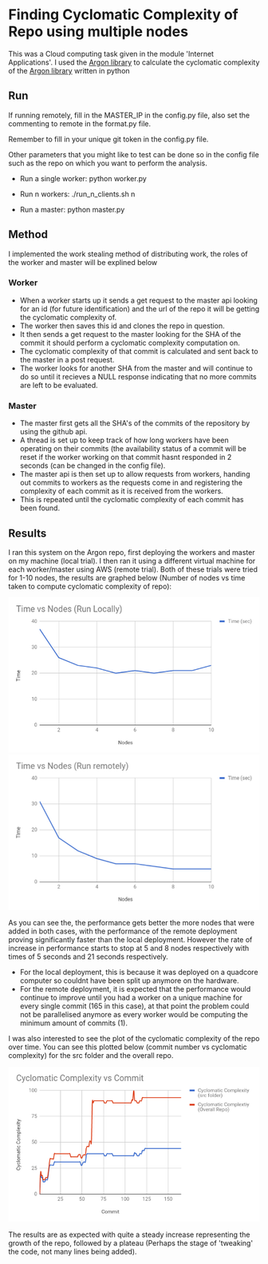 # Finding Cyclomatic Complexity of Repo using multiple nodes

This was a Cloud computing task given in the module 'Internet Applications'. I used the [Argon library](https://github.com/rubik/argon) to calculate the cyclomatic complexity of the [Argon library](https://github.com/rubik/argon) written in python

## Run
If running remotely, fill in the MASTER_IP in the config.py file, also set the commenting to remote in the format.py file.

Remember to fill in your unique git token in the config.py file.

Other parameters that you might like to test can be done so in the config file such as the repo on which you want to perform the analysis.

- Run a single worker:
python worker.py
- Run n workers:
./run_n_clients.sh n

- Run a master:
python master.py


## Method
I implemented the work stealing method of distributing work, the roles of the worker and master will be explined below

### Worker
- When a worker starts up it sends a get request to the master api looking for an id (for future identification) and the url of the repo it will be getting the cyclomatic complexity of.
- The worker then saves this id and clones the repo in question.
- It then sends a get request to the master looking for the SHA of the commit it should perform a cyclomatic complexity computation on.
- The cyclomatic complexity of that commit is calculated and sent back to the master in a post request.
- The worker looks for another SHA from the master and will continue to do so until it recieves a NULL response indicating that no more commits are left to be evaluated.

### Master
- The master first gets all the SHA's of the commits of the repository by using the github api.
- A thread is set up to keep track of how long workers have been operating on their commits (the availability status of a commit will be reset if the worker working on that commit hasnt responded in 2 seconds (can be changed in the config file).
- The master api is then set up to allow requests from workers, handing out commits to workers as the requests come in and registering the complexity of each commit as it is received from the workers.
- This is repeated until the cyclomatic complexity of each commit has been found.

## Results
I ran this system on the Argon repo, first deploying the workers and master on my machine (local trial). I then ran it using a different virtual machine for each worker/master using AWS (remote trial). Both of these trials were tried for 1-10 nodes, the results are graphed below (Number of nodes vs time taken to compute cyclomatic complexity of repo):

![alt text](https://github.com/lavelle96/cyclomatic-complexity/blob/master/graphs/Local.png)
![alt text](https://github.com/lavelle96/cyclomatic-complexity/blob/master/graphs/Remote.png)

As you can see the, the performance gets better the more nodes that were added in both cases, with the performance of the remote deployment proving significantly faster than the local deployment. However the rate of increase in performance starts to stop at 5 and 8 nodes respectively with times of 5 seconds and 21 seconds respectively. 
- For the local deployment, this is because it was deployed on a quadcore computer so couldnt have been split up anymore on the hardware. 
- For the remote deployment, it is expected that the performance would continue to improve until you had a worker on a unique machine for every single commit (165 in this case), at that point the problem could not be parallelised anymore as every worker would be computing the minimum amount of commits (1).

I was also interested to see the plot of the cyclomatic complexity of the repo over time. You can see this plotted below (commit number vs cyclomatic complexity) for the src folder and the overall repo. 

![alt text](https://github.com/lavelle96/cyclomatic-complexity/blob/master/graphs/ccvtime.png)

The results are as expected with quite a steady increase representing the growth of the repo, followed by a plateau (Perhaps the stage of 'tweaking' the code, not many lines being added).

